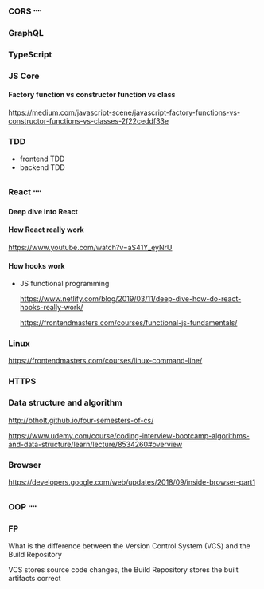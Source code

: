 ### CORS ᠁



### GraphQL



### TypeScript



### JS Core

#### Factory function vs constructor function vs class

https://medium.com/javascript-scene/javascript-factory-functions-vs-constructor-functions-vs-classes-2f22ceddf33e



### TDD

- frontend TDD
- backend TDD



### React ᠁

#### Deep dive into React

#### How React really work

https://www.youtube.com/watch?v=aS41Y_eyNrU 

#### How hooks work

- JS functional programming

  https://www.netlify.com/blog/2019/03/11/deep-dive-how-do-react-hooks-really-work/

  https://frontendmasters.com/courses/functional-js-fundamentals/



### Linux

https://frontendmasters.com/courses/linux-command-line/



### HTTPS



### Data structure and algorithm 

http://btholt.github.io/four-semesters-of-cs/

https://www.udemy.com/course/coding-interview-bootcamp-algorithms-and-data-structure/learn/lecture/8534260#overview



### Browser

https://developers.google.com/web/updates/2018/09/inside-browser-part1



### OOP ᠁



### FP

What is the difference between the Version Control System (VCS) and the Build Repository

 VCS stores source code changes, the Build Repository stores the built artifacts correct 